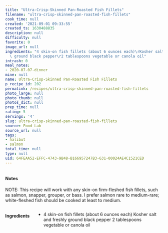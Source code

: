 ```yaml
---
title: "Ultra-Crisp-Skinned Pan-Roasted Fish Fillets"
filename: "ultra-crisp-skinned-pan-roasted-fish-fillets"
cook_time: null
created: '2021-09-01 09:33:55'
created_ts: 1630488835
description: null
difficulty: null
favorite: 0
image_url: null
ingredients: "4 skin-on fish fillets (about 6 ounces each)\rKosher salt and freshly\
  \ ground black pepper\r2 tablespoons vegetable or canola oil"
intrash: 0
meal_notes:
- 2020-07-07-dinner
mine: null
name: Ultra-Crisp-Skinned Pan-Roasted Fish Fillets
p_recipe_id: 202
permalink: /recipes/ultra-crisp-skinned-pan-roasted-fish-fillets
photo_large: null
photo_thumb: null
photos_dict: null
prep_time: null
rating: 5
servings: '4'
slug: ultra-crisp-skinned-pan-roasted-fish-fillets
source: Food Lab
source_url: null
tags:
- halibut
- salmon
total_time: null
type: null
uid: 64FEAA52-EFFC-4743-9B48-B166957247B3-631-00024AE4C1521CED
---
```

<div class="large-8 medium-7 columns" id="writeup">		<div id="notes"><h4>Notes</h4>
<div class="box box-notes"><p>NOTE: This recipe will work with any skin-on firm-fleshed fish fillets, such as salmon, snapper, grouper, or bass. I prefer salmon rare to medium-rare; white-fleshed fish should be cooked at least to medium.</p>
</div></div>	</div><!-- #writeup -->
</div><!-- #row-one -->
<div class="row" id="row-two">	<div class="medium-4 small-5 columns" id="ingredients"><h4>Ingredients</h4><div class="box box-ingredients content"><ul>
<li>4 skin-on fish fillets (about 6 ounces each)
Kosher salt and freshly ground black pepper
2 tablespoons vegetable or canola oil</li>
</ul>
</div>	</div>	<div class="medium-6 small-7 columns" id="directions">	</div>